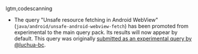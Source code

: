 lgtm,codescanning
* The query "Unsafe resource fetching in Android WebView" (`java/android/unsafe-android-webview-fetch`) has been promoted from experimental to the main query pack. Its results will now appear by default. This query was originally [submitted as an experimental query by @luchua-bc](https://github.com/github/codeql/pull/3706).
